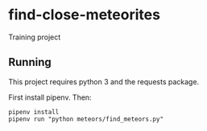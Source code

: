 # find-close-meteorites
Training project

## Running

This project requires python 3 and the requests package.

First install pipenv. Then:

```
pipenv install
pipenv run "python meteors/find_meteors.py"
```
